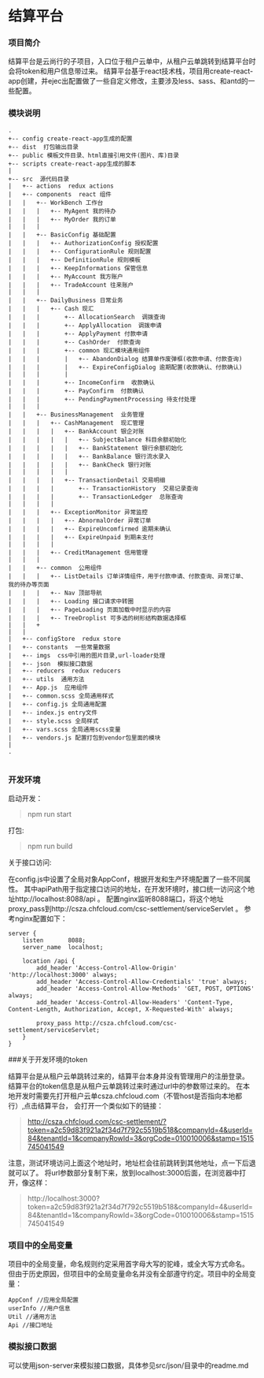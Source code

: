 # 结算平台

### 项目简介

结算平台是云尚行的子项目，入口位于租户云单中，从租户云单跳转到结算平台时会将token和用户信息带过来。
结算平台基于react技术栈，项目用create-react-app创建，并ejec出配置做了一些自定义修改，主要涉及less、sass、和antd的一些配置。

### 模块说明

```
.
+-- config create-react-app生成的配置
+-- dist  打包输出目录
+-- public 模板文件目录、html直接引用文件(图片、库)目录
+-- scripts create-react-app生成的脚本
|
+-- src  源代码目录
|   +-- actions  redux actions
|   +-- components  react 组件
|   |   +-- WorkBench 工作台
|   |   |   +-- MyAgent 我的待办
|   |   |   +-- MyOrder 我的订单
|   |   |
|   |   +-- BasicConfig 基础配置
|   |   |   +-- AuthorizationConfig 授权配置
|   |   |   +-- ConfigurationRule 规则配置
|   |   |   +-- DefinitionRule 规则模板
|   |   |   +-- KeepInformations 保管信息
|   |   |   +-- MyAccount 我方账户
|   |   |   +-- TradeAccount 往来账户
|   |   |
|   |   +-- DailyBusiness 日常业务
|   |   |   +-- Cash 现汇
|   |   |       +-- AllocationSearch  调拨查询
|   |   |       +-- ApplyAllocation  调拨申请
|   |   |       +-- ApplyPayment 付款申请
|   |   |       +-- CashOrder  付款查询
|   |   |       +-- common 现汇模块通用组件
|   |   |       |   +-- AbandonDialog 结算单作废弹框(收款申请、付款查询)
|   |   |       |   +-- ExpireConfigDialog 逾期配置(收款确认、付款确认)
|   |   |       |   
|   |   |       +-- IncomeConfirm  收款确认
|   |   |       +-- PayConfirm  付款确认
|   |   |       +-- PendingPaymentProcessing 待支付处理
|   |   |
|   |   +-- BusinessManagement  业务管理
|   |   |   +-- CashManagement  现汇管理
|   |   |   |   +-- BankAccount 银企对账
|   |   |   |   |   +-- SubjectBalance 科目余额初始化
|   |   |   |   |   +-- BankStatement 银行余额初始化
|   |   |   |   |   +-- BankBalance 银行流水录入
|   |   |   |   |   +-- BankCheck 银行对账
|   |   |   |   |   
|   |   |   |   +-- TransactionDetail 交易明细
|   |   |   |       +-- TransactionHistory  交易记录查询
|   |   |   |       +-- TransactionLedger  总账查询
|   |   |   |
|   |   |   +-- ExceptionMonitor 异常监控
|   |   |   |   +-- AbnormalOrder 异常订单
|   |   |   |   +-- ExpireUncomfirmed 逾期未确认
|   |   |   |   +-- ExpireUnpaid 到期未支付
|   |   |   |
|   |   |   +-- CreditManagement 信用管理
|   |   |
|   |   +-- common  公用组件
|   |   |   +-- ListDetails 订单详情组件，用于付款申请、付款查询、异常订单、 我的待办等页面
|   |   |   +-- Nav 顶部导航
|   |   |   +-- Loading 接口请求中转圈
|   |   |   +-- PageLoading 页面加载中时显示的内容
|   |   |   +-- TreeDroplist 可多选的树形结构数据选择框
|   |   +
|   |
|   +-- configStore  redux store
|   +-- constants  一些常量数据
|   +-- imgs  css中引用的图片目录,url-loader处理
|   +-- json  模拟接口数据
|   +-- reducers  redux reducers
|   +-- utils  通用方法
|   +-- App.js  应用组件
|   +-- common.scss 全局通用样式
|   +-- config.js 全局通用配置
|   +-- index.js entry文件
|   +-- style.scss 全局样式
|   +-- vars.scss 全局通用scss变量
|   +-- vendors.js 配置打包到vendor包里面的模块
|
.


```

### 开发环境

启动开发：

> npm run start

打包:

> npm run build

关于接口访问:

在config.js中设置了全局对象AppConf，根据开发和生产环境配置了一些不同属性。
其中apiPath用于指定接口访问的地址，在开发环境时，接口统一访问这个地址http://localhost:8088/api 。
配置nginx监听8088端口，将这个地址proxy_pass到http://csza.chfcloud.com/csc-settlement/serviceServlet 。
参考nginx配置如下：

```
server {
    listen       8088;
    server_name  localhost;

    location /api {
        add_header 'Access-Control-Allow-Origin' 'http://localhost:3000' always;
        add_header 'Access-Control-Allow-Credentials' 'true' always;
        add_header 'Access-Control-Allow-Methods' 'GET, POST, OPTIONS' always;
        add_header 'Access-Control-Allow-Headers' 'Content-Type, Content-Length, Authorization, Accept, X-Requested-With' always;
        
        proxy_pass http://csza.chfcloud.com/csc-settlement/serviceServlet;
    }
}
```

###关于开发环境的token

结算平台是从租户云单跳转过来的，结算平台本身并没有管理用户的注册登录。
结算平台的token信息是从租户云单跳转过来时通过url中的参数带过来的。
在本地开发时需要先打开租户云单csza.chfcloud.com（不管host是否指向本地都行）,点击结算平台，
会打开一个类似如下的链接：

> http://csza.chfcloud.com/csc-settlement/?token=a2c59d83f921a2f34d7f792c5519b518&companyId=4&userId=84&tenantId=1&companyRowId=3&orgCode=010010006&stamp=1515745041549

注意，测试环境访问上面这个地址时，地址栏会往前跳转到其他地址，点一下后退就可以了。
将url参数部分复制下来，放到localhost:3000后面，在浏览器中打开，像这样：

> http://localhost:3000?token=a2c59d83f921a2f34d7f792c5519b518&companyId=4&userId=84&tenantId=1&companyRowId=3&orgCode=010010006&stamp=1515745041549


### 项目中的全局变量

项目中的全局变量，命名规则约定采用首字母大写的驼峰，或全大写方式命名。
但由于历史原因，但项目中的全局变量命名并没有全部遵守约定。项目中的全局变量：
```
AppConf //应用全局配置
userInfo //用户信息
Util //通用方法
Api //接口地址
```

### 模拟接口数据

可以使用json-server来模拟接口数据，具体参见src/json/目录中的readme.md